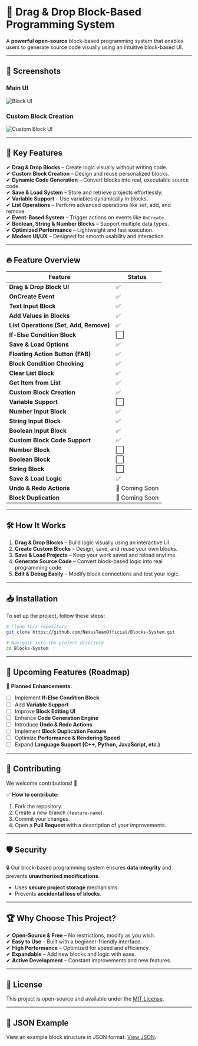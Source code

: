 # 🚀 Drag & Drop Block-Based Programming System  

A **powerful open-source** block-based programming system that enables users to generate source code visually using an intuitive block-based UI.  

---

## 📸 Screenshots  

### **Main UI**  
![Block UI](./screenshot.png)  

### **Custom Block Creation**  
![Custom Block UI](./screenshot1.png)  

---

## 🌟 Key Features  

✔ **Drag & Drop Blocks** – Create logic visually without writing code.  
✔ **Custom Block Creation** – Design and reuse personalized blocks.  
✔ **Dynamic Code Generation** – Convert blocks into real, executable source code.  
✔ **Save & Load System** – Store and retrieve projects effortlessly.  
✔ **Variable Support** – Use variables dynamically in blocks.  
✔ **List Operations** – Perform advanced operations like set, add, and remove.  
✔ **Event-Based System** – Trigger actions on events like `OnCreate`.  
✔ **Boolean, String & Number Blocks** – Support multiple data types.  
✔ **Optimized Performance** – Lightweight and fast execution.  
✔ **Modern UI/UX** – Designed for smooth usability and interaction.  

---

## 🔥 Feature Overview  

| Feature | Status |  
|----------------------------|--------|  
| **Drag & Drop Block UI** | ✅ |  
| **OnCreate Event** | ✅ |  
| **Text Input Block** | ✅ |  
| **Add Values in Blocks** | ✅ |  
| **List Operations (Set, Add, Remove)** | ✅ |  
| **If-Else Condition Block** | ⬜ |  
| **Save & Load Options** | ✅ |  
| **Floating Action Button (FAB)** | ✅ |  
| **Block Condition Checking** | ✅ |  
| **Clear List Block** | ✅ |  
| **Get Item from List** | ✅ |  
| **Custom Block Creation** | ✅ |  
| **Variable Support** | ⬜ |  
| **Number Input Block** | ✅ |  
| **String Input Block** | ✅ |  
| **Boolean Input Block** | ✅ |  
| **Custom Block Code Support** | ✅ |  
| **Number Block** | ⬜ |  
| **Boolean Block** | ⬜ |  
| **String Block** | ⬜ |  
| **Save & Load Logic** | ✅ |  
| **Undo & Redo Actions** | 🔄 Coming Soon |  
| **Block Duplication** | 🔄 Coming Soon |  

---

## 🛠️ How It Works  

1. **Drag & Drop Blocks** – Build logic visually using an interactive UI.  
2. **Create Custom Blocks** – Design, save, and reuse your own blocks.  
3. **Save & Load Projects** – Keep your work saved and reload anytime.  
4. **Generate Source Code** – Convert block-based logic into real programming code.  
5. **Edit & Debug Easily** – Modify block connections and test your logic.  

---

## 📥 Installation  

To set up the project, follow these steps:  

```bash
# Clone this repository
git clone https://github.com/NexusTeamOfficial/Blocks-System.git

# Navigate into the project directory
cd Blocks-System
```

---

## 🎯 Upcoming Features (Roadmap)  

🚀 **Planned Enhancements:**  

- [ ] Implement **If-Else Condition Block**  
- [ ] Add **Variable Support**  
- [ ] Improve **Block Editing UI**  
- [ ] Enhance **Code Generation Engine**  
- [ ] Introduce **Undo & Redo Actions**  
- [ ] Implement **Block Duplication Feature**  
- [ ] Optimize **Performance & Rendering Speed**  
- [ ] Expand **Language Support (C++, Python, JavaScript, etc.)**  

---

## 🤝 Contributing  

We welcome contributions! 🎉  

✅ **How to contribute:**  
1. Fork the repository.  
2. Create a new branch (`feature-name`).  
3. Commit your changes.  
4. Open a **Pull Request** with a description of your improvements.  

---

## 🛡️ Security  

🔒 Our block-based programming system ensures **data integrity** and prevents **unauthorized modifications**.  
- Uses **secure project storage** mechanisms.  
- Prevents **accidental loss of blocks**.  

---

## 🏆 Why Choose This Project?  

✔ **Open-Source & Free** – No restrictions, modify as you wish.  
✔ **Easy to Use** – Built with a beginner-friendly interface.  
✔ **High Performance** – Optimized for speed and efficiency.  
✔ **Expandable** – Add new blocks and logic with ease.  
✔ **Active Development** – Constant improvements and new features.  

---

## 📄 License  

This project is open-source and available under the [MIT License](LICENSE).  

---

## 📂 JSON Example  

View an example block structure in JSON format: [View JSON](block.json).  
